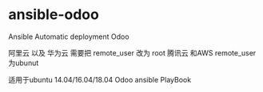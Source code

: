 # ansible-odoo
Ansible Automatic deployment Odoo

阿里云 以及 华为云 需要把 remote_user 改为 root
腾讯云 和AWS remote_user为ubunut


适用于ubuntu 14.04/16.04/18.04
Odoo ansible PlayBook
